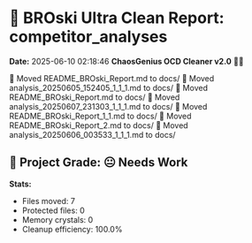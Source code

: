 # 🧹 BROski Ultra Clean Report: competitor_analyses
**Date:** 2025-06-10 02:18:46
**ChaosGenius OCD Cleaner v2.0** 🧠💜

📁 Moved README_BROski_Report.md to docs/
📁 Moved analysis_20250605_152405_1_1_1.md to docs/
📁 Moved README_BROski_Report.md to docs/
📁 Moved analysis_20250607_231303_1_1_1.md to docs/
📁 Moved README_BROski_Report_1_1.md to docs/
📁 Moved README_BROski_Report_2.md to docs/
📁 Moved analysis_20250606_003533_1_1_1.md to docs/

## 🧠 Project Grade: 😐 Needs Work
**Stats:**
- Files moved: 7
- Protected files: 0
- Memory crystals: 0
- Cleanup efficiency: 100.0%